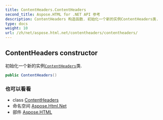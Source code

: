```yaml
---
title: ContentHeaders.ContentHeaders
second_title: Aspose.HTML for .NET API 参考
description: ContentHeaders 构造函数. 初始化一个新的实例ContentHeaders类.
type: docs
weight: 10
url: /zh/net/aspose.html.net/contentheaders/contentheaders/
---
```

## ContentHeaders constructor

初始化一个新的实例[`ContentHeaders`](../)类.

```csharp
public ContentHeaders()
```

### 也可以看看

* class [ContentHeaders](../)
* 命名空间 [Aspose.Html.Net](../../contentheaders/)
* 部件 [Aspose.HTML](../../../)


